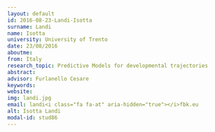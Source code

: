 ```yaml
---
layout: default 
id: 2016-08-23-Landi-Isotta
surname: Landi
name: Isotta
university: University of Trento
date: 23/08/2016
aboutme: 
from: Italy
research_topic: Predictive Models for developmental trajectories
abstract: 
advisor: Furlanello Cesare
keywords: 
website: 
img: landi.jpg
email: landi<i class="fa fa-at" aria-hidden="true"></i>fbk.eu
alt: Isotta Landi
modal-id: stud86
---
```

